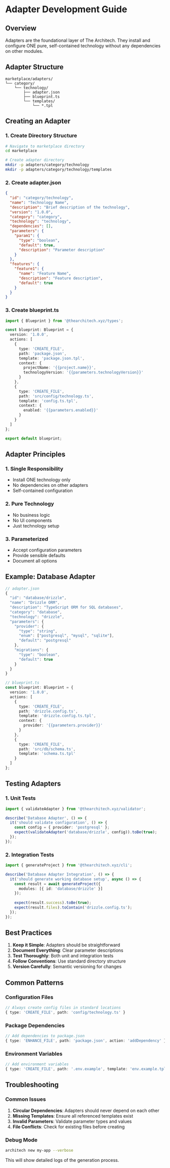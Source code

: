 # Adapter Development Guide

## Overview

Adapters are the foundational layer of The Architech. They install and configure ONE pure, self-contained technology without any dependencies on other modules.

## Adapter Structure

```
marketplace/adapters/
└── category/
    └── technology/
        ├── adapter.json
        ├── blueprint.ts
        └── templates/
            └── *.tpl
```

## Creating an Adapter

### 1. Create Directory Structure
```bash
# Navigate to marketplace directory
cd marketplace

# Create adapter directory
mkdir -p adapters/category/technology
mkdir -p adapters/category/technology/templates
```

### 2. Create adapter.json
```json
{
  "id": "category/technology",
  "name": "Technology Name",
  "description": "Brief description of the technology",
  "version": "1.0.0",
  "category": "category",
  "technology": "technology",
  "dependencies": [],
  "parameters": {
    "param1": {
      "type": "boolean",
      "default": true,
      "description": "Parameter description"
    }
  },
  "features": {
    "feature1": {
      "name": "Feature Name",
      "description": "Feature description",
      "default": true
    }
  }
}
```

### 3. Create blueprint.ts
```typescript
import { Blueprint } from '@thearchitech.xyz/types';

const blueprint: Blueprint = {
  version: '1.0.0',
  actions: [
    {
      type: 'CREATE_FILE',
      path: 'package.json',
      template: 'package.json.tpl',
      context: {
        projectName: '{{project.name}}',
        technologyVersion: '{{parameters.technologyVersion}}'
      }
    },
    {
      type: 'CREATE_FILE',
      path: 'src/config/technology.ts',
      template: 'config.ts.tpl',
      context: {
        enabled: '{{parameters.enabled}}'
      }
    }
  ]
};

export default blueprint;
```

## Adapter Principles

### 1. Single Responsibility
- Install ONE technology only
- No dependencies on other adapters
- Self-contained configuration

### 2. Pure Technology
- No business logic
- No UI components
- Just technology setup

### 3. Parameterized
- Accept configuration parameters
- Provide sensible defaults
- Document all options

## Example: Database Adapter

```typescript
// adapter.json
{
  "id": "database/drizzle",
  "name": "Drizzle ORM",
  "description": "TypeScript ORM for SQL databases",
  "category": "database",
  "technology": "drizzle",
  "parameters": {
    "provider": {
      "type": "string",
      "enum": ["postgresql", "mysql", "sqlite"],
      "default": "postgresql"
    },
    "migrations": {
      "type": "boolean",
      "default": true
    }
  }
}

// blueprint.ts
const blueprint: Blueprint = {
  version: '1.0.0',
  actions: [
    {
      type: 'CREATE_FILE',
      path: 'drizzle.config.ts',
      template: 'drizzle.config.ts.tpl',
      context: {
        provider: '{{parameters.provider}}'
      }
    },
    {
      type: 'CREATE_FILE',
      path: 'src/db/schema.ts',
      template: 'schema.ts.tpl'
    }
  ]
};
```

## Testing Adapters

### 1. Unit Tests
```typescript
import { validateAdapter } from '@thearchitech.xyz/validator';

describe('Database Adapter', () => {
  it('should validate configuration', () => {
    const config = { provider: 'postgresql' };
    expect(validateAdapter('database/drizzle', config)).toBe(true);
  });
});
```

### 2. Integration Tests
```typescript
import { generateProject } from '@thearchitech.xyz/cli';

describe('Database Adapter Integration', () => {
  it('should generate working database setup', async () => {
    const result = await generateProject({
      modules: [{ id: 'database/drizzle' }]
    });
    
    expect(result.success).toBe(true);
    expect(result.files).toContain('drizzle.config.ts');
  });
});
```

## Best Practices

1. **Keep it Simple**: Adapters should be straightforward
2. **Document Everything**: Clear parameter descriptions
3. **Test Thoroughly**: Both unit and integration tests
4. **Follow Conventions**: Use standard directory structure
5. **Version Carefully**: Semantic versioning for changes

## Common Patterns

### Configuration Files
```typescript
// Always create config files in standard locations
{ type: 'CREATE_FILE', path: 'config/technology.ts' }
```

### Package Dependencies
```typescript
// Add dependencies to package.json
{ type: 'ENHANCE_FILE', path: 'package.json', action: 'addDependency' }
```

### Environment Variables
```typescript
// Add environment variables
{ type: 'CREATE_FILE', path: '.env.example', template: 'env.example.tpl' }
```

## Troubleshooting

### Common Issues
1. **Circular Dependencies**: Adapters should never depend on each other
2. **Missing Templates**: Ensure all referenced templates exist
3. **Invalid Parameters**: Validate parameter types and values
4. **File Conflicts**: Check for existing files before creating

### Debug Mode
```bash
architech new my-app --verbose
```

This will show detailed logs of the generation process.
